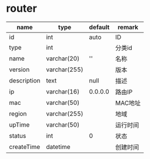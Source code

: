 # router
name | type | default | remark 
---|---|---|---
id | int | auto | ID
type | int | | 分类id
name | varchar(20) | '' | 名称
version | varchar(255) | | 版本
description | text | null | 描述
ip | varchar(16) | 0.0.0.0 | 路由IP
mac | varchar(50) |  | MAC地址
region | varchar(255) | | 地域
upTime | varchar(50) | | 运行时间
status | int | 0 | 状态
createTime | datetime | | 创建时间
